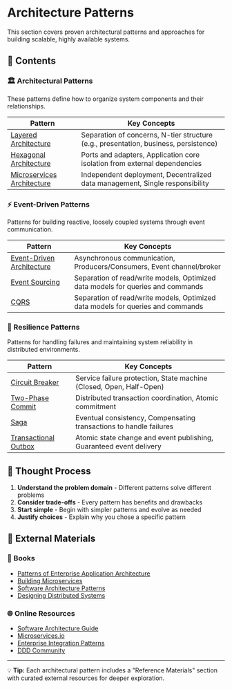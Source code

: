 # Architecture Patterns

This section covers proven architectural patterns and approaches for building scalable, highly available systems.

## 📖 Contents

### 🏛️ Architectural Patterns

These patterns define how to organize system components and their relationships.

| Pattern                                                          | Key Concepts                                                                         |
|------------------------------------------------------------------|--------------------------------------------------------------------------------------|
| [Layered Architecture](./01-layered-architecture.md)             | Separation of concerns, N-tier structure (e.g., presentation, business, persistence) |
| [Hexagonal Architecture](./02-hexagonal-architecture.md)         | Ports and adapters, Application core isolation from external dependencies            |
| [Microservices Architecture](./03-microservices-architecture.md) | Independent deployment, Decentralized data management, Single responsibility         |

### ⚡ Event-Driven Patterns

Patterns for building reactive, loosely coupled systems through event communication.

| Pattern                                                        | Key Concepts                                                                    |
|----------------------------------------------------------------|---------------------------------------------------------------------------------|
| [Event-Driven Architecture](./04-event-driven-architecture.md) | Asynchronous communication, Producers/Consumers, Event channel/broker           |
| [Event Sourcing](./09-event-sourcing.md)                       | Separation of read/write models, Optimized data models for queries and commands |
| [CQRS](./10-cqrs.md)                                           | Separation of read/write models, Optimized data models for queries and commands |

### 💪 Resilience Patterns

Patterns for handling failures and maintaining system reliability in distributed environments.

| Pattern                                              | Key Concepts                                                        |
|------------------------------------------------------|---------------------------------------------------------------------|
| [Circuit Breaker](./08-circuit-breaker.md)           | Service failure protection, State machine (Closed, Open, Half-Open) |
| [Two-Phase Commit](./05-two-phase-commit.md)         | Distributed transaction coordination, Atomic commitment             |
| [Saga](./06-saga.md)                                 | Eventual consistency, Compensating transactions to handle failures  |
| [Transactional Outbox](./07-transactional-outbox.md) | Atomic state change and event publishing, Guaranteed event delivery |

## 📝 Thought Process

1. **Understand the problem domain** - Different patterns solve different problems
2. **Consider trade-offs** - Every pattern has benefits and drawbacks
3. **Start simple** - Begin with simpler patterns and evolve as needed
4. **Justify choices** - Explain why you chose a specific pattern

## 🧵 External Materials

### 📕 Books

- [Patterns of Enterprise Application Architecture](https://martinfowler.com/books/eaa.html)
- [Building Microservices](https://samnewman.io/books/building_microservices/)
- [Software Architecture Patterns](https://www.oreilly.com/library/view/software-architecture-patterns/9781491971437/)
- [Designing Distributed Systems](https://www.oreilly.com/library/view/designing-distributed-systems/9781098156343/)

### 🌐 Online Resources

- [Software Architecture Guide](https://martinfowler.com/architecture/)
- [Microservices.io](https://microservices.io/)
- [Enterprise Integration Patterns](https://www.enterpriseintegrationpatterns.com/)
- [DDD Community](https://github.com/ddd-crew)

---

💡 **Tip:** Each architectural pattern includes a "Reference Materials" section with curated external resources for deeper exploration.
